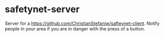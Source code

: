 # safetynet-server
Server for a https://github.com/ChristianStefaniw/safteynet-client. Notify people in your area if you are in danger with the press of a button.
